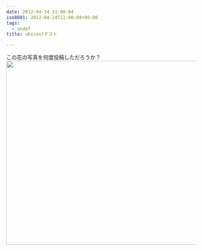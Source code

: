 ```yaml
---
date: 2012-04-24 11:00:04
iso8601: 2012-04-24T11:00:04+09:00
tags:
  - undef
title: ubicastテスト

---
```


この花の写真を何度投稿しただろうか？<img height="489" width="652" apple-width="yes" apple-height="yes" id="192d11de-40cd-48ce-a57c-ebb792f740e9" src="https://www.nqou.net/images/2012-04-23%2015.20.36_1335232814924.jpg" />
    	